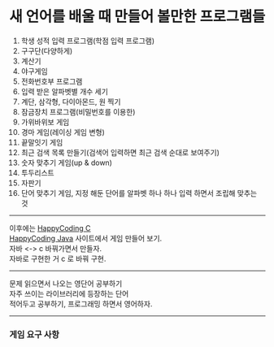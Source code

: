 # 새 언어를 배울 때 만들어 볼만한 프로그램들     
1. 학생 성적 입력 프로그램(학점 입력 프로그램)        
2. 구구단(다양하게)         
3. 계산기       
4. 야구게임      
5. 전화번호부 프로그램        
6. 입력 받은 알파벳별 개수 세기       
7. 계단, 삼각형, 다이아몬드, 원 찍기             
8. 잠금장치 프로그램(비밀번호를 이용한)       
9. 가위바위보 게임       
10. 경마 게임(레이싱 게임 변형)      
11. 끝말잇기 게임        
12. 최근 검색 목록 만들기(검색어 입력하면 최근 검색 순대로 보여주기)             
13. 숫자 맞추기 게임(up & down)               
14. 투두리스트       
15. 자판기   
16. 단어 맞추기 게임, 지정 해둔 단어를 알파벳 하나 하나 입력 하면서 조립해 맞추는 것         
***
이후에는 [HappyCoding C](https://c.happycodings.com/)          
[HappyCoding Java](https://java.happycodings.com/)
사이트에서 게임 만들어 보기.         
자바  <->  c 바꿔가면서 만들자.    
자바로 구현한 거 c 로 바꿔 구현.         
***
문제 읽으면서 나오는 영단어 공부하기     
자주 쓰이는 라이브러리에 등장하는 단어         
적어두고 공부하기, 프로그래밍 하면서 영어하자. 
***     
### 게임 요구 사항

